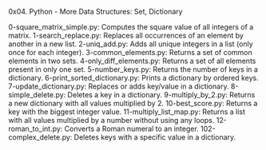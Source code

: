 0x04. Python - More Data Structures: Set, Dictionary

0-square_matrix_simple.py: Computes the square value of all integers of a matrix. 1-search_replace.py: Replaces all occurrences of an element by another in a new list. 2-uniq_add.py: Adds all unique integers in a list (only once for each integer). 3-common_elements.py: Returns a set of common elements in two sets. 4-only_diff_elements.py: Returns a set of all elements present in only one set. 5-number_keys.py: Returns the number of keys in a dictionary. 6-print_sorted_dictionary.py: Prints a dictionary by ordered keys. 7-update_dictionary.py: Replaces or adds key/value in a dictionary. 8-simple_delete.py: Deletes a key in a dictionary. 9-multiply_by_2.py: Returns a new dictionary with all values multiplied by 2. 10-best_score.py: Returns a key with the biggest integer value. 11-multiply_list_map.py: Returns a list with all values multiplied by a number without using any loops. 12-roman_to_int.py: Converts a Roman numeral to an integer. 102-complex_delete.py: Deletes keys with a specific value in a dictionary.

